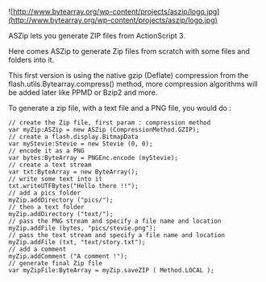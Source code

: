 ![http://www.bytearray.org/wp-content/projects/aszip/logo.jpg](http://www.bytearray.org/wp-content/projects/aszip/logo.jpg)

ASZip lets you generate ZIP files from ActionScript 3.

Here comes ASZip to generate Zip files from scratch with some files and folders into it.

This first version is using the native gzip (Deflate) compression from the flash.utils.Bytearray.compress() method, more compression algorithms will be added later like PPMD or Bzip2 and more.

To generate a zip file, with a text file and a PNG file, you would do :

```
// create the Zip file, first param : compression method
var myZip:ASZip = new ASZip (CompressionMethod.GZIP);
// create a flash.display.BitmapData
var myStevie:Stevie = new Stevie (0, 0);
// encode it as a PNG
var bytes:ByteArray = PNGEnc.encode (myStevie);
// create a text stream
var txt:ByteArray = new ByteArray();
// write some text into it
txt.writeUTFBytes("Hello there !!");
// add a pics folder
myZip.addDirectory ("pics/");
// then a text folder
myZip.addDirectory ("text/");
// pass the PNG stream and specify a file name and location
myZip.addFile (bytes, "pics/stevie.png");
// pass the text stream and specify a file name and location
myZip.addFile (txt, "text/story.txt");
// add a comment
myZip.addComment ("A comment !");
// generate final Zip file
var myZipFile:ByteArray = myZip.saveZIP ( Method.LOCAL );
```